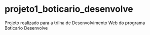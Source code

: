 # projeto1_boticario_desenvolve
Projeto realizado para a trilha de Desenvolvimento Web do programa Boticario Desenvolve
